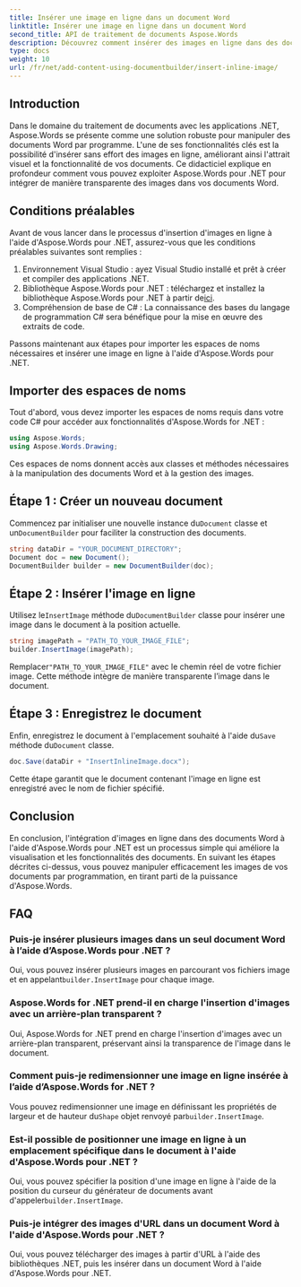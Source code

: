 ```yaml
---
title: Insérer une image en ligne dans un document Word
linktitle: Insérer une image en ligne dans un document Word
second_title: API de traitement de documents Aspose.Words
description: Découvrez comment insérer des images en ligne dans des documents Word à l'aide d'Aspose.Words pour .NET. Guide étape par étape avec des exemples de code et une FAQ incluse.
type: docs
weight: 10
url: /fr/net/add-content-using-documentbuilder/insert-inline-image/
---
```

## Introduction

Dans le domaine du traitement de documents avec les applications .NET, Aspose.Words se présente comme une solution robuste pour manipuler des documents Word par programme. L'une de ses fonctionnalités clés est la possibilité d'insérer sans effort des images en ligne, améliorant ainsi l'attrait visuel et la fonctionnalité de vos documents. Ce didacticiel explique en profondeur comment vous pouvez exploiter Aspose.Words pour .NET pour intégrer de manière transparente des images dans vos documents Word.

## Conditions préalables

Avant de vous lancer dans le processus d'insertion d'images en ligne à l'aide d'Aspose.Words pour .NET, assurez-vous que les conditions préalables suivantes sont remplies :

1. Environnement Visual Studio : ayez Visual Studio installé et prêt à créer et compiler des applications .NET.
2.  Bibliothèque Aspose.Words pour .NET : téléchargez et installez la bibliothèque Aspose.Words pour .NET à partir de[ici](https://releases.aspose.com/words/net/).
3. Compréhension de base de C# : La connaissance des bases du langage de programmation C# sera bénéfique pour la mise en œuvre des extraits de code.

Passons maintenant aux étapes pour importer les espaces de noms nécessaires et insérer une image en ligne à l'aide d'Aspose.Words pour .NET.

## Importer des espaces de noms

Tout d'abord, vous devez importer les espaces de noms requis dans votre code C# pour accéder aux fonctionnalités d'Aspose.Words for .NET :

```csharp
using Aspose.Words;
using Aspose.Words.Drawing;
```

Ces espaces de noms donnent accès aux classes et méthodes nécessaires à la manipulation des documents Word et à la gestion des images.

## Étape 1 : Créer un nouveau document

 Commencez par initialiser une nouvelle instance du`Document` classe et un`DocumentBuilder` pour faciliter la construction des documents.

```csharp
string dataDir = "YOUR_DOCUMENT_DIRECTORY";
Document doc = new Document();
DocumentBuilder builder = new DocumentBuilder(doc);
```

## Étape 2 : Insérer l'image en ligne

 Utilisez le`InsertImage` méthode du`DocumentBuilder` classe pour insérer une image dans le document à la position actuelle.

```csharp
string imagePath = "PATH_TO_YOUR_IMAGE_FILE";
builder.InsertImage(imagePath);
```

 Remplacer`"PATH_TO_YOUR_IMAGE_FILE"` avec le chemin réel de votre fichier image. Cette méthode intègre de manière transparente l’image dans le document.

## Étape 3 : Enregistrez le document

 Enfin, enregistrez le document à l'emplacement souhaité à l'aide du`Save` méthode du`Document` classe.

```csharp
doc.Save(dataDir + "InsertInlineImage.docx");
```

Cette étape garantit que le document contenant l'image en ligne est enregistré avec le nom de fichier spécifié.

## Conclusion

En conclusion, l'intégration d'images en ligne dans des documents Word à l'aide d'Aspose.Words pour .NET est un processus simple qui améliore la visualisation et les fonctionnalités des documents. En suivant les étapes décrites ci-dessus, vous pouvez manipuler efficacement les images de vos documents par programmation, en tirant parti de la puissance d'Aspose.Words.

## FAQ

### Puis-je insérer plusieurs images dans un seul document Word à l’aide d’Aspose.Words pour .NET ?
 Oui, vous pouvez insérer plusieurs images en parcourant vos fichiers image et en appelant`builder.InsertImage` pour chaque image.

### Aspose.Words for .NET prend-il en charge l'insertion d'images avec un arrière-plan transparent ?
Oui, Aspose.Words for .NET prend en charge l'insertion d'images avec un arrière-plan transparent, préservant ainsi la transparence de l'image dans le document.

### Comment puis-je redimensionner une image en ligne insérée à l’aide d’Aspose.Words for .NET ?
 Vous pouvez redimensionner une image en définissant les propriétés de largeur et de hauteur du`Shape` objet renvoyé par`builder.InsertImage`.

### Est-il possible de positionner une image en ligne à un emplacement spécifique dans le document à l'aide d'Aspose.Words pour .NET ?
 Oui, vous pouvez spécifier la position d'une image en ligne à l'aide de la position du curseur du générateur de documents avant d'appeler`builder.InsertImage`.

### Puis-je intégrer des images d'URL dans un document Word à l'aide d'Aspose.Words pour .NET ?
Oui, vous pouvez télécharger des images à partir d'URL à l'aide des bibliothèques .NET, puis les insérer dans un document Word à l'aide d'Aspose.Words pour .NET.
